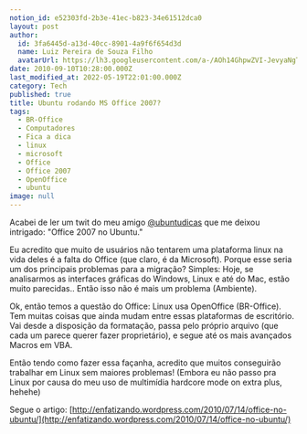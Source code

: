 ```yaml
---
notion_id: e52303fd-2b3e-41ec-b823-34e61512dca0
layout: post
author:
  id: 3fa6445d-a13d-40cc-8901-4a9f6f654d3d
  name: Luiz Pereira de Souza Filho
  avatarUrl: https://lh3.googleusercontent.com/a-/AOh14GhpwZVI-JevyaNgTdlrOT6YN20cI6V9Kxtq38Ij8AQ=s100
date: 2010-09-10T10:28:00.000Z
last_modified_at: 2022-05-19T22:01:00.000Z
category: Tech
published: true
title: Ubuntu rodando MS Office 2007?
tags:
  - BR-Office
  - Computadores
  - Fica a dica
  - linux
  - microsoft
  - Office
  - Office 2007
  - OpenOffice
  - ubuntu
image: null
---
```


Acabei de ler um twit do meu amigo [@ubuntudicas](http://twitter.com/ubuntudicas) que me deixou intrigado: "Office 2007 no Ubuntu."

Eu acredito que muito de usuários não tentarem uma plataforma linux na vida deles é a falta do Office (que claro, é da Microsoft). Porque esse seria um dos principais problemas para a migração? Simples: Hoje, se analisarmos as interfaces gráficas do Windows, Linux e até do Mac, estão muito parecidas.. Então isso não é mais um problema (Ambiente).

Ok, então temos a questão do Office: Linux usa OpenOffice (BR-Office). Tem muitas coisas que ainda mudam entre essas plataformas de escritório. Vai desde a disposição da formatação, passa pelo próprio arquivo (que cada um parece querer fazer proprietário), e segue até os mais avançados Macros em VBA.

Então tendo como fazer essa façanha, acredito que muitos conseguirão trabalhar em Linux sem maiores problemas! (Embora eu não passo pra Linux por causa do meu uso de multimídia hardcore mode on extra plus, hehehe)

Segue o artigo: [http://enfatizando.wordpress.com/2010/07/14/office-no-ubuntu/](http://enfatizando.wordpress.com/2010/07/14/office-no-ubuntu/)

